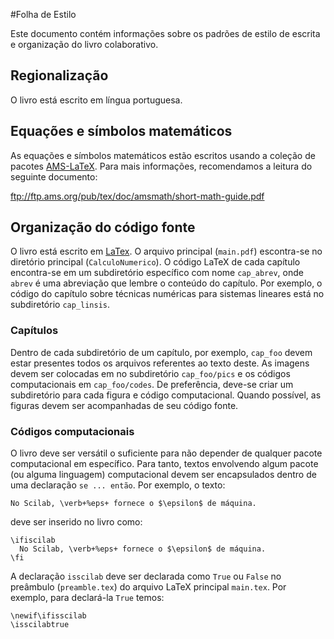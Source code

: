 #Folha de Estilo

Este documento contém informações sobre os padrões de estilo de escrita e organização do livro colaborativo.

## Regionalização

O livro está escrito em língua portuguesa.

## Equações e símbolos matemáticos

As equações e símbolos matemáticos estão escritos usando a coleção de pacotes [AMS-LaTeX](http://www.ams.org/publications/authors/tex/amslatex). Para mais informações, recomendamos a leitura do seguinte documento:

ftp://ftp.ams.org/pub/tex/doc/amsmath/short-math-guide.pdf

## Organização do código fonte

O livro está escrito em [LaTex](https://latex-project.org/). O arquivo principal (`main.pdf`) escontra-se no diretório principal (`CalculoNumerico`). O código LaTeX de cada capítulo encontra-se em um subdiretório específico com nome `cap_abrev`, onde `abrev` é uma abreviação que lembre o conteúdo do capítulo. Por exemplo, o código do capítulo sobre técnicas numéricas para sistemas lineares está no subdiretório `cap_linsis`.

### Capítulos

Dentro de cada subdiretório de um capítulo, por exemplo, `cap_foo` devem estar presentes todos os arquivos referentes ao texto deste. As imagens devem ser colocadas em no subdiretório `cap_foo/pics` e os códigos computacionais em `cap_foo/codes`. De preferência, deve-se criar um subdiretório para cada figura e código computacional. Quando possível, as figuras devem ser acompanhadas de seu código fonte.

### Códigos computacionais

O livro deve ser versátil o suficiente para não depender de qualquer pacote computacional em específico. Para tanto, textos envolvendo algum pacote (ou alguma linguagem) computacional devem ser encapsulados dentro de uma declaração `se ... então`. Por exemplo, o texto:

    No Scilab, \verb+%eps+ fornece o $\epsilon$ de máquina.

deve ser inserido no livro como:

    \ifiscilab
      No Scilab, \verb+%eps+ fornece o $\epsilon$ de máquina.
    \fi

A declaração `isscilab` deve ser declarada como `True` ou `False` no preâmbulo (`preamble.tex`) do arquivo LaTeX principal `main.tex`. Por exemplo, para declará-la `True` temos:

    \newif\ifisscilab
    \isscilabtrue
